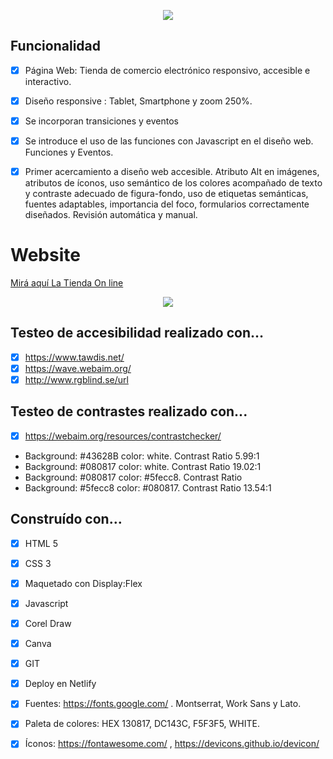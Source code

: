 <p align="center">
  <img src="https://user-images.githubusercontent.com/63796774/95017429-af58e400-062f-11eb-8de2-d87322729a76.jpg">
</p>

## Funcionalidad
- [x] Página Web: Tienda de comercio electrónico responsivo, accesible e interactivo.
- [x] Diseño responsive : Tablet, Smartphone y zoom 250%.
- [x] Se incorporan transiciones y eventos
- [x] Se introduce el uso de las funciones con Javascript en el diseño web. Funciones y Eventos. 
- [x] Primer acercamiento a diseño web accesible. Atributo Alt en imágenes, atributos de íconos, uso semántico de los colores acompañado de texto y contraste adecuado de figura-fondo, uso de etiquetas semánticas, fuentes adaptables, importancia del foco, formularios correctamente diseñados. Revisión automática y manual.


# Website

[Mirá aquí La Tienda On line](https://lauriacunia.github.io/ShopLau/)

<p align="center">
  <img src="https://user-images.githubusercontent.com/63796774/90157833-9a18b500-dd64-11ea-8b64-99d2392e3540.png">
</p>

## Testeo de accesibilidad realizado con…
- [x] https://www.tawdis.net/
- [x] https://wave.webaim.org/
- [x] http://www.rgblind.se/url

## Testeo de contrastes realizado con...
- [x] https://webaim.org/resources/contrastchecker/
-  Background: #43628B color: white. Contrast Ratio 5.99:1
-  Background: #080817 color: white. Contrast Ratio 19.02:1
-  Background: #080817 color: #5fecc8. Contrast Ratio      
-  Background: #5fecc8 color: #080817. Contrast Ratio 13.54:1 

## Construído con…
- [x] HTML 5
- [x] CSS 3
- [x] Maquetado con Display:Flex
- [x] Javascript
- [x] Corel Draw
- [x] Canva
- [x] GIT
- [x] Deploy en Netlify
- [x] Fuentes: https://fonts.google.com/ . Montserrat, Work Sans y Lato.
- [x] Paleta de colores: HEX 130817, DC143C, F5F3F5, WHITE.
- [x] Íconos: https://fontawesome.com/ , https://devicons.github.io/devicon/


